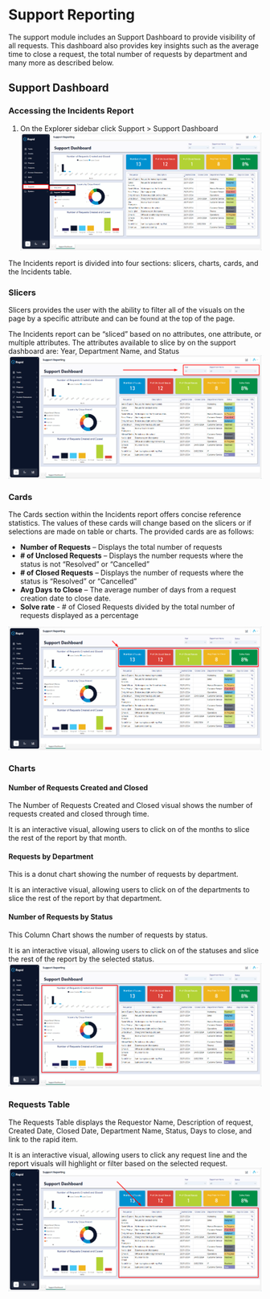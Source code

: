 # Support Reporting
The support module includes an Support Dashboard to provide visibility of all requests. This dashboard also provides key insights such as the average time to close a request, the total number of requests by department and many more as described below.
## Support Dashboard
### Accessing the Incidents Report
1.	On the Explorer sidebar click Support > Support Dashboard  
![Alt text](<Accessing Support Dashboard.png>)

The Incidents report is divided into four sections: slicers, charts, cards, and the Incidents table.

### Slicers
Slicers provides the user with the ability to filter all of the visuals on the page by a specific attribute and can be found at the top of the page. 

The Incidents report can be “sliced” based on no attributes, one attribute, or multiple attributes. The attributes available to slice by on the support dashboard are: Year, Department Name, and Status
![Alt text](<Support Slicers.png>)
### Cards
The Cards section within the Incidents report offers concise reference statistics. The values of these cards will change based on the slicers or if selections are made on table or charts.
The provided cards are as follows: 

- **Number of Requests** – Displays the total number of requests
- **\# of Unclosed Requests** – Displays the number requests where the status is not “Resolved” or “Cancelled”
- **\# of Closed Requests** – Displays the number of requests where the status is “Resolved” or “Cancelled”
- **Avg Days to Close** – The average number of days from a request creation date to close date.
- **Solve rate** - # of Closed Requests divided by the total number of requests displayed as a percentage

![Alt text](<Support Cards.png>)


### Charts
#### Number of Requests Created and Closed
The Number of Requests Created and Closed visual shows the number of requests created and closed through time.

It is an interactive visual, allowing users to click on of the months to slice the rest of the report by that month.

#### Requests by Department
This is a donut chart showing the number of requests by department.

It is an interactive visual, allowing users to click on of the departments to slice the rest of the report by that department.

#### Number of Requests by Status
This Column Chart shows the number of requests by status.

It is an interactive visual, allowing users to click on of the statuses and slice the rest of the report by the selected status.
![Alt text](<Support Charts.png>)

### Requests Table
The Requests Table displays the Requestor Name, Description of request, Created Date, Closed Date, Department Name, Status, Days to close, and link to the rapid item. 

It is an interactive visual, allowing users to click any request line and the report visuals will highlight or filter based on the selected request.
![Alt text](<Support Table.png>)